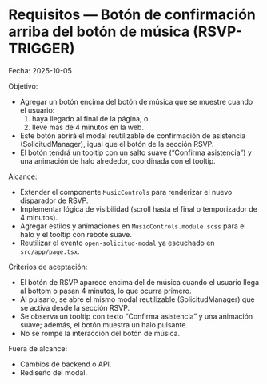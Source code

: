 # Requisitos — Botón de confirmación arriba del botón de música (RSVP-TRIGGER)

Fecha: 2025-10-05

Objetivo:
- Agregar un botón encima del botón de música que se muestre cuando el usuario:
  1) haya llegado al final de la página, o
  2) lleve más de 4 minutos en la web.
- Este botón abrirá el modal reutilizable de confirmación de asistencia (SolicitudManager), igual que el botón de la sección RSVP.
- El botón tendrá un tooltip con un salto suave (“Confirma asistencia”) y una animación de halo alrededor, coordinada con el tooltip.

Alcance:
- Extender el componente `MusicControls` para renderizar el nuevo disparador de RSVP.
- Implementar lógica de visibilidad (scroll hasta el final o temporizador de 4 minutos).
- Agregar estilos y animaciones en `MusicControls.module.scss` para el halo y el tooltip con rebote suave.
- Reutilizar el evento `open-solicitud-modal` ya escuchado en `src/app/page.tsx`.

Criterios de aceptación:
- El botón de RSVP aparece encima del de música cuando el usuario llega al bottom o pasan 4 minutos, lo que ocurra primero.
- Al pulsarlo, se abre el mismo modal reutilizable (SolicitudManager) que se activa desde la sección RSVP.
- Se observa un tooltip con texto “Confirma asistencia” y una animación suave; además, el botón muestra un halo pulsante.
- No se rompe la interacción del botón de música.

Fuera de alcance:
- Cambios de backend o API.
- Rediseño del modal.
